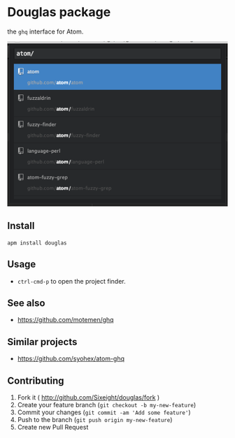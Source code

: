# Douglas package

the `ghq` interface for Atom.

![screenshot](https://raw.githubusercontent.com/Sixeight/douglas/master/screenshot.png)

## Install

```
apm install douglas
```

## Usage

* `ctrl-cmd-p` to open the project finder.

## See also

* https://github.com/motemen/ghq

## Similar projects

* https://github.com/syohex/atom-ghq

## Contributing

1. Fork it ( http://github.com/Sixeight/douglas/fork )
2. Create your feature branch (`git checkout -b my-new-feature`)
3. Commit your changes (`git commit -am 'Add some feature'`)
4. Push to the branch (`git push origin my-new-feature`)
5. Create new Pull Request
